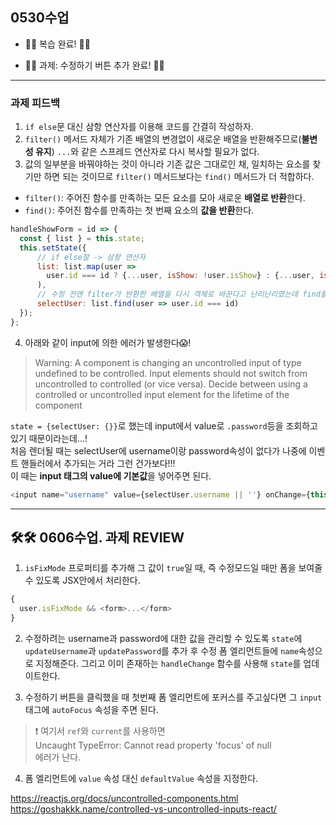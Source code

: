 ## 0530수업

- 🥊🥊 복습 완료! 🥊🥊
  
- 🥊🥊 과제: 수정하기 버튼 추가 완료! 🥊🥊
  

--- 
### 과제 피드백
1. `if else`문 대신 삼항 연산자를 이용해 코드를 간결히 작성하자. 
2. `filter()` 메서드 자체가 기존 배열의 변경없이 새로운 배열을 반환해주므로(**불변성 유지**) `...`와 같은 스프레드 연산자로 다시 복사할 필요가 없다.
3. 값의 일부분을 바꿔야하는 것이 아니라 기존 값은 그대로인 채, 일치하는 요소를 찾기만 하면 되는 것이므로 `filter()` 메서드보다는 `find()` 메서드가 더 적합하다.
- `filter()`:  주어진 함수를 만족하는 모든 요소를 모아 새로운 **배열로 반환**한다.
- `find()`: 주어진 함수를 만족하는 첫 번째 요소의 **값을 반환**한다.

```javascript
handleShowForm = id => {
  const { list } = this.state;
  this.setState({
      // if else절 -> 삼항 연산자
      list: list.map(user => 
        user.id === id ? {...user, isShow: !user.isShow} : {...user, isShow: false}
      ),
      // 수정 전엔 filter가 반환한 배열을 다시 객체로 바꾼다고 난리난리였는데 find를 쓰니까 세상 이렇게 간단할 수가... 
      selectUser: list.find(user => user.id === id)
  });
};
```


4. 아래와 같이 input에 의한 에러가 발생한다😱!
> Warning: A component is changing an uncontrolled input of type undefined to be controlled. Input elements should not switch from uncontrolled to controlled (or vice versa). Decide between using a controlled or uncontrolled input element for the lifetime of the component   

`state = {selectUser: {}}`로 했는데 input에서 value로 `.password`등을 조회하고 있기 때문이라는데...!   
처음 렌더될 때는 selectUser에 username이랑 password속성이 없다가 나중에 이벤트 핸들러에서 추가되는 거라 그런 건가보다!!!     
이 때는 **input 태그의 value에 기본값**을 넣어주면 된다. 

```javascript
<input name="username" value={selectUser.username || ''} onChange={this.handleEditChange}></input>
```




--- 
## 🛠🛠 0606수업. 과제 REVIEW 
1. `isFixMode` 프로퍼티를 추가해 그 값이 `true`일 때, 즉 수정모드일 때만 폼을 보여줄 수 있도록 JSX안에서 처리한다.
```javascript 
{
  user.isFixMode && <form>...</form>
}
```

2. 수정하려는 username과 password에 대한 값을 관리할 수 있도록 `state`에 `updateUsername`과 `updatePassword`를 추가 후 수정 폼 엘리먼트들에 `name`속성으로 지정해준다. 그리고 이미 존재하는 `handleChange` 함수를 사용해 `state`를 업데이트한다.


3. 수정하기 버튼을 클릭했을 때 첫번째 폼 엘리먼트에 포커스를 주고싶다면 그 `input` 태그에 `autoFocus` 속성을 주면 된다.   
> ❗ 여기서 `ref`와 `current`를 사용하면  
> Uncaught TypeError: Cannot read property 'focus' of null   
> 에러가 난다.


4. 폼 엘리먼트에 `value` 속성 대신 `defaultValue` 속성을 지정한다.    

<https://reactjs.org/docs/uncontrolled-components.html>   
<https://goshakkk.name/controlled-vs-uncontrolled-inputs-react/>
